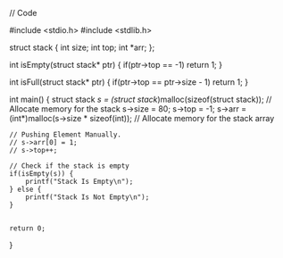 // Code

#include <stdio.h>
#include <stdlib.h>

struct stack {
    int size;
    int top;
    int *arr;
};

int isEmpty(struct stack* ptr) {
    if(ptr->top == -1)
    return 1; 
}

int isFull(struct stack* ptr) {
    if(ptr->top == ptr->size - 1)
    return 1;
}

int main() {
    struct stack *s = (struct stack*)malloc(sizeof(struct stack)); // Allocate memory for the stack
    s->size = 80;
    s->top = -1;
    s->arr = (int*)malloc(s->size * sizeof(int)); // Allocate memory for the stack array

    // Pushing Element Manually. 
    // s->arr[0] = 1;
    // s->top++;
    
    // Check if the stack is empty
    if(isEmpty(s)) {
        printf("Stack Is Empty\n");
    } else {
        printf("Stack Is Not Empty\n");
    }

  
    return 0;
}